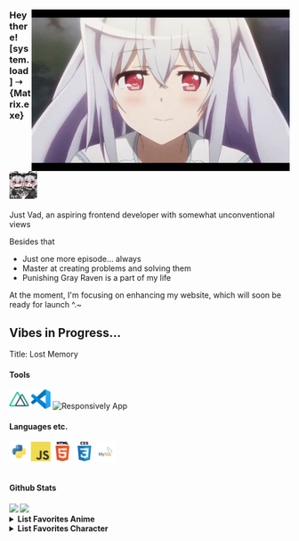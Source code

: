 <div class="content">
  <div class="right-side">
    <img align="right" src="https://github.com/Vadaon/images-gifs/blob/main/Isla.gif?raw=true" height="290px">
  </div>
  <div class="left-side">
    <p align="left">
      <h3>Hey there!  [system.load] ➝ {Matrix.exe}  
          <img src="https://github.com/Vadaon/images-gifs/blob/main/AndAllYouGuys!.png?raw=true" height="50px"></h3>
      Just Vad, an aspiring frontend developer with somewhat unconventional views<br>
    </p>
  </div>
</div>

<p>Besides that</p>
<ul>
  <li>Just one more episode... always</li>
  <li>Master at creating problems and solving them</li>
  <li>Punishing Gray Raven is a part of my life</li>
</ul>

<p>At the moment, I'm focusing on enhancing my website, which will soon be ready for launch ^.~</p>

## Vibes in Progress...

Title: Lost Memory






































<h4>Tools</h4>
  <div class="tools">
    <img src="https://raw.githubusercontent.com/github/explore/main/topics/nuxt/nuxt.png" alt="Nuxt" width="35">
    <img src="https://raw.githubusercontent.com/github/explore/main/topics/visual-studio-code/visual-studio-code.png" alt="Visual Studio Code" width="35">
    <img src="https://camo.githubusercontent.com/07f1eb5bc22d00c16512af2e8ba046157ba7da09992b6f34a70b624914d69682/68747470733a2f2f726573706f6e736976656c792e6170702f6173736574732f696d672f6c6f676f2e706e67"                          alt="Responsively App" width="35">
  </div>


<h4>Languages etc.</h4>
  <div class="lang">
  <img src="https://raw.githubusercontent.com/github/explore/main/topics/python/python.png" alt="Python" width="35">
  <img src="https://raw.githubusercontent.com/github/explore/main/topics/javascript/javascript.png" alt="JavaScript" width="35">
  <img src="https://raw.githubusercontent.com/github/explore/main/topics/html/html.png" alt="HTML" width="35">
  <img src="https://raw.githubusercontent.com/github/explore/main/topics/css/css.png" alt="CSS" width="35">
  <img src="https://raw.githubusercontent.com/github/explore/main/topics/mysql/mysql.png" alt="MySQL" width="35">
</div><br>


<h4>Github Stats<h4>
  <img src="https://bad-apple-github-readme.vercel.app/api?show_bg=1&username=Vadaon">
  <img src="https://github-profile-trophy.vercel.app/?username=Vadaon">


<details>
<summary>List Favorites Anime</summary>
  <p>If I told you, I'd have to... make you watch them all!</p>
</details>


<details>
<summary>List Favorites Character</summary>
  
* [Isla](https://anilist.co/character/88753/Isla)
* [Rokuro Enmadou](https://anilist.co/character/89537/Rokuro-Enmadou)
* [Julie Sigtuna](https://anilist.co/character/88894/Julie-Sigtuna)
* [Mayuri](https://anilist.co/character/137564/Mayuri)
* [Ikki Kurogane](https://anilist.co/character/88265/Ikki-Kurogane)
* [Melida Angel](https://anilist.co/character/140828/Melida-Angel)
* [Yuuichirou Hyakuya](https://anilist.co/character/83015/Yuuichirou-Hyakuya)
* [Tatsumi](https://anilist.co/character/64749/Tatsumi)
* [Mine](https://anilist.co/character/65229/Mine)
* [Licht Bach](https://anilist.co/character/141532/Licht-Bach)
* [Juliet Persia](https://anilist.co/character/126989/Juliet-Persia)
* [Romio Inuzuka](https://anilist.co/character/128066/Romio-Inuzuka)
* [Kiyotaka Ayanokouji](https://anilist.co/character/123212/Kiyotaka-Ayanokouji)
* [Shuu Ouma](https://anilist.co/character/43278/Shuu-Ouma)
* [Inori Yuzuriha](https://anilist.co/character/43280/Inori-Yuzuriha)
* [Ruri Ichigyou](https://anilist.co/character/142131/Ruri-Ichigyou)
</details>
